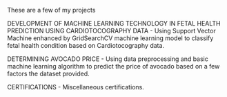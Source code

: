 These are a few of my projects

DEVELOPMENT OF MACHINE LEARNING TECHNOLOGY IN FETAL HEALTH PREDICTION USING CARDIOTOCOGRAPHY DATA - Using Support Vector Machine enhanced by GridSearchCV machine learning model to classify fetal health condition based on Cardiotocography data.


DETERMINING AVOCADO PRICE - Using data preprocessing and basic machine learning algorithm to predict the price of avocado based on a few factors the dataset provided.


CERTIFICATIONS - Miscellaneous certifications.
